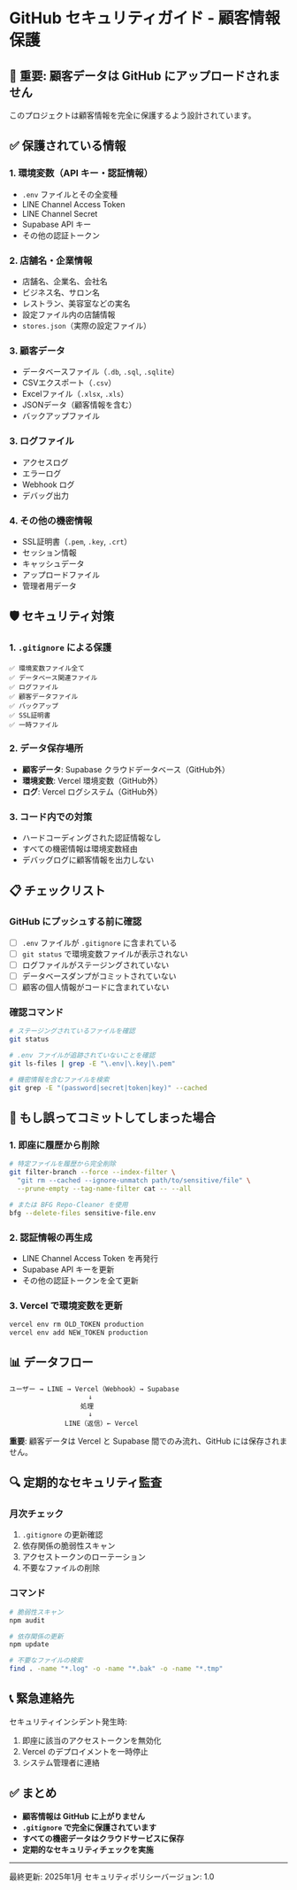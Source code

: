 # GitHub セキュリティガイド - 顧客情報保護

## 🔐 重要: 顧客データは GitHub にアップロードされません

このプロジェクトは顧客情報を完全に保護するよう設計されています。

## ✅ 保護されている情報

### 1. 環境変数（API キー・認証情報）
- `.env` ファイルとその全変種
- LINE Channel Access Token
- LINE Channel Secret  
- Supabase API キー
- その他の認証トークン

### 2. 店舗名・企業情報
- 店舗名、企業名、会社名
- ビジネス名、サロン名
- レストラン、美容室などの実名
- 設定ファイル内の店舗情報
- `stores.json`（実際の設定ファイル）

### 3. 顧客データ
- データベースファイル（`.db`, `.sql`, `.sqlite`）
- CSVエクスポート（`.csv`）
- Excelファイル（`.xlsx`, `.xls`）
- JSONデータ（顧客情報を含む）
- バックアップファイル

### 3. ログファイル
- アクセスログ
- エラーログ
- Webhook ログ
- デバッグ出力

### 4. その他の機密情報
- SSL証明書（`.pem`, `.key`, `.crt`）
- セッション情報
- キャッシュデータ
- アップロードファイル
- 管理者用データ

## 🛡️ セキュリティ対策

### 1. `.gitignore` による保護
```
✅ 環境変数ファイル全て
✅ データベース関連ファイル
✅ ログファイル
✅ 顧客データファイル
✅ バックアップ
✅ SSL証明書
✅ 一時ファイル
```

### 2. データ保存場所
- **顧客データ**: Supabase クラウドデータベース（GitHub外）
- **環境変数**: Vercel 環境変数（GitHub外）
- **ログ**: Vercel ログシステム（GitHub外）

### 3. コード内での対策
- ハードコーディングされた認証情報なし
- すべての機密情報は環境変数経由
- デバッグログに顧客情報を出力しない

## 📋 チェックリスト

### GitHub にプッシュする前に確認

- [ ] `.env` ファイルが `.gitignore` に含まれている
- [ ] `git status` で環境変数ファイルが表示されない
- [ ] ログファイルがステージングされていない
- [ ] データベースダンプがコミットされていない
- [ ] 顧客の個人情報がコードに含まれていない

### 確認コマンド
```bash
# ステージングされているファイルを確認
git status

# .env ファイルが追跡されていないことを確認
git ls-files | grep -E "\.env|\.key|\.pem"

# 機密情報を含むファイルを検索
git grep -E "(password|secret|token|key)" --cached
```

## 🚨 もし誤ってコミットしてしまった場合

### 1. 即座に履歴から削除
```bash
# 特定ファイルを履歴から完全削除
git filter-branch --force --index-filter \
  "git rm --cached --ignore-unmatch path/to/sensitive/file" \
  --prune-empty --tag-name-filter cat -- --all

# または BFG Repo-Cleaner を使用
bfg --delete-files sensitive-file.env
```

### 2. 認証情報の再生成
- LINE Channel Access Token を再発行
- Supabase API キーを更新
- その他の認証トークンを全て更新

### 3. Vercel で環境変数を更新
```bash
vercel env rm OLD_TOKEN production
vercel env add NEW_TOKEN production
```

## 📊 データフロー

```
ユーザー → LINE → Vercel（Webhook）→ Supabase
                    ↓
                  処理
                    ↓
              LINE（返信）← Vercel
```

**重要**: 顧客データは Vercel と Supabase 間でのみ流れ、GitHub には保存されません。

## 🔍 定期的なセキュリティ監査

### 月次チェック
1. `.gitignore` の更新確認
2. 依存関係の脆弱性スキャン
3. アクセストークンのローテーション
4. 不要なファイルの削除

### コマンド
```bash
# 脆弱性スキャン
npm audit

# 依存関係の更新
npm update

# 不要なファイルの検索
find . -name "*.log" -o -name "*.bak" -o -name "*.tmp"
```

## 📞 緊急連絡先

セキュリティインシデント発生時:
1. 即座に該当のアクセストークンを無効化
2. Vercel のデプロイメントを一時停止
3. システム管理者に連絡

## ✅ まとめ

- **顧客情報は GitHub に上がりません**
- **`.gitignore` で完全に保護されています**
- **すべての機密データはクラウドサービスに保存**
- **定期的なセキュリティチェックを実施**

---

最終更新: 2025年1月
セキュリティポリシーバージョン: 1.0